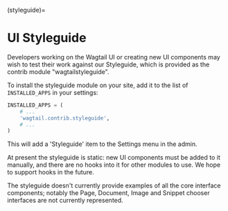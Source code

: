 (styleguide)=

# UI Styleguide

Developers working on the Wagtail UI or creating new UI components may wish to test their work against our Styleguide, which is provided as the contrib module "wagtailstyleguide".

To install the styleguide module on your site, add it to the list of `INSTALLED_APPS` in your settings:

```python
INSTALLED_APPS = (
    # ...
    'wagtail.contrib.styleguide',
    # ...
)
```

This will add a 'Styleguide' item to the Settings menu in the admin.

At present the styleguide is static: new UI components must be added to it manually, and there are no hooks into it for other modules to use. We hope to support hooks in the future.

The styleguide doesn't currently provide examples of all the core interface components; notably the Page, Document, Image and Snippet chooser interfaces are not currently represented.
